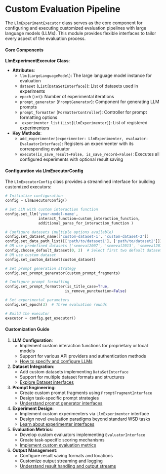 # Custom Evaluation Pipeline

The `LlmExperimentExecutor` class serves as the core component for configuring and executing customized evaluation pipelines with large language models (LLMs). This module provides flexible interfaces to tailor every aspect of the evaluation process.

#### Core Components

**LlmExperimentExecutor Class**:

- **Attributes**:
  - `llm` (`LargeLanguageModel`): The large language model instance for evaluation
  - `dataset` (`List[DataSetInterface]`): List of datasets used in experiments
  - `epoch` (`int`): Number of experimental iterations
  - `prompt_generator` (`PromptGenerator`): Component for generating LLM prompts
  - `prompt_formatter` (`FormatterController`): Controller for prompt formatting options
  - `_experimenter_list` (`List[LlmExperimenter]`): List of registered experimenters
- **Key Methods**:
  - `add_experimenter(experimenter: LlmExperimenter, evaluator: EvaluatorInterface)`: Registers an experimenter with its corresponding evaluator
  - `execute(is_save_result=False, is_save_record=False)`: Executes all configured experiments with optional result saving

#### Configuration via LlmExecutorConfig

The `LlmExecutorConfig` class provides a streamlined interface for building customized executors:



```python
# Initialize configuration
config = LlmExecutorConfig()

# Set LLM with custom interaction function
config.set_llm('your-model-name', 
               interact_function=custom_interaction_function,
               additional_paras_for_interaction_function )

# Configure datasets (multiple options available)
config.set_dataset_name(['custom-dataset-1', 'custom-dataset-2'])
config.set_data_path_list([['path/to/dataset1'], ['path/to/dataset2']])
# OR use predefined datasets ['semeval2007', 'semeval2013', 'semeval2015', 'senseval2', 'senseval3']
config.choose_default_dataset(0, 2)  # Select first two default datasets
# OR use custom dataset
config.set_custom_dataset(custom_dataset)

# Set prompt generation strategy
config.set_prompt_generator(custom_prompt_fragments)

# Configure prompt formatting
config.set_prompt_formatter(is_title_case=True,
                           is_remove_punctuation=False)

# Set experimental parameters
config.set_epoch(3)  # Three evaluation rounds

# Build the executor
executor = config.get_executor()
```

#### Customization Guide

1. **LLM Configuration**:
   - Implement custom interaction functions for proprietary or local models
   - Support for various API providers and authentication methods
   - [How to specify and configure LLMs]()
2. **Dataset Integration**:
   - Add custom datasets implementing `DataSetInterface`
   - Support for multiple dataset formats and structures
   - [Explore Dataset interfaces]()
3. **Prompt Engineering**:
   - Create custom prompt fragments using `PromptFragmentInterface`
   - Design task-specific prompt strategies
   - [Understand prompt generator interfaces]()
4. **Experiment Design**:
   - Implement custom experimenters via `LlmExperimenter` interface
   - Design novel evaluation paradigms beyond standard WSD tasks
   - [Learn about experimenter interfaces]()
5. **Evaluation Metrics**:
   - Develop custom evaluators implementing `EvaluatorInterface`
   - Create task-specific scoring mechanisms
   - [Implement custom evaluation metrics]()
6. **Output Management**:
   - Configure result saving formats and locations
   - Customize output streaming and logging
   - [Understand result handling and output streams]()
